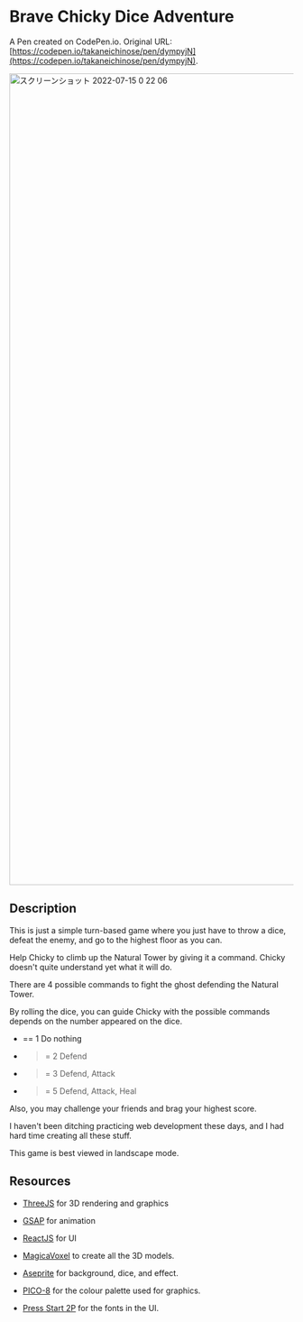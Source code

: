 # Brave Chicky Dice Adventure

A Pen created on CodePen.io. Original URL: [https://codepen.io/takaneichinose/pen/dympyjN](https://codepen.io/takaneichinose/pen/dympyjN).

<img width="1440" alt="スクリーンショット 2022-07-15 0 22 06" src="https://user-images.githubusercontent.com/11864841/179163515-c37ab398-971b-4b24-bc08-ffacbaa70de2.png">

## Description

This is just a simple turn-based game where you just have to throw a dice, defeat the enemy, and go to the highest floor as you can.

Help Chicky to climb up the Natural Tower by giving it a command. Chicky doesn't quite understand yet what it will do.

There are 4 possible commands to fight the ghost defending the Natural Tower.

By rolling the dice, you can guide Chicky with the possible commands depends on the number appeared on the dice.

- == 1 Do nothing
- >= 2 Defend
- >= 3 Defend, Attack
- >= 5 Defend, Attack, Heal

Also, you may challenge your friends and brag your highest score.

I haven't been ditching practicing web development these days, and I had hard time creating all these stuff.

This game is best viewed in landscape mode.

## Resources

- [ThreeJS](https://threejs.org) for 3D rendering and graphics
- [GSAP](https://greensock.com) for animation
- [ReactJS](https://reactjs.org) for UI

- [MagicaVoxel](https://ephtracy.github.io) to create all the 3D models.
- [Aseprite](https://www.aseprite.org) for background, dice, and effect.
- [PICO-8](https://www.aseprite.org) for the colour palette used for graphics.
- [Press Start 2P](https://fonts.google.com/specimen/Press+Start+2P) for the fonts in the UI.
